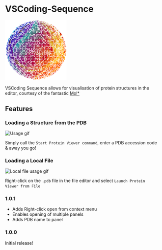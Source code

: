 # VSCoding-Sequence

<img src="img/logo.png" alt="drawing" width="200"/>

VSCoding Sequence allows for visualisation of protein structures in the editor, courtesy of the fantastic [Mol*](https://molstar.org/)

## Features

### Loading a Structure from the PDB

![Usage gif](img/usage.gif)

Simply call the `Start Protein Viewer command`, enter a PDB accession code & away you go!

### Loading a Local File

![Local file usage gif](img/local_file.gif)

Right-click on the `.pdb` file in the file editor and select `Launch Protein Viewer from File`

### 1.0.1

* Adds Right-click open from context menu
* Enables opening of multiple panels
* Adds PDB name to panel

### 1.0.0

Initial release!
